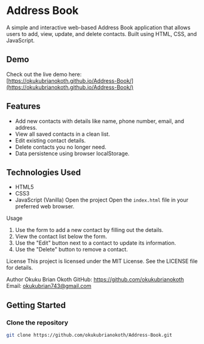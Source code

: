 # Address Book

A simple and interactive web-based Address Book application that allows users to add, view, update, and delete contacts. Built using HTML, CSS, and JavaScript.

## Demo

Check out the live demo here:  
[https://okukubrianokoth.github.io/Address-Book/](https://okukubrianokoth.github.io/Address-Book/)

## Features

- Add new contacts with details like name, phone number, email, and address.
- View all saved contacts in a clean list.
- Edit existing contact details.
- Delete contacts you no longer need.
- Data persistence using browser localStorage.

## Technologies Used

- HTML5
- CSS3
- JavaScript (Vanilla)
Open the project
Open the `index.html` file in your preferred web browser.

Usage
1. Use the form to add a new contact by filling out the details.
2. View the contact list below the form.
3. Use the "Edit" button next to a contact to update its information.
4. Use the "Delete" button to remove a contact.

License
This project is licensed under the MIT License. See the LICENSE file for details.

Author
Okuku Brian Okoth
GitHub: https://github.com/okukubrianokoth
Email: okukubrian743@gmail.com

## Getting Started

### Clone the repository

```bash
git clone https://github.com/okukubrianokoth/Address-Book.git
